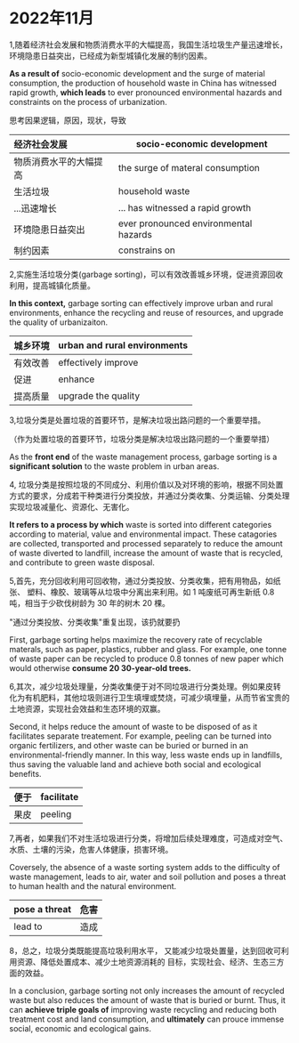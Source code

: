 # 2022年11月

1,随着经济社会发展和物质消费水平的大幅提高，我国生活垃圾生产量迅速增长，环境隐患日益突出，已经成为新型城镇化发展的制约因素。

**As a result of** socio-economic development and the surge of material consumption, the production of household waste in China has witnessed rapid growth, **which leads** to ever pronounced environmental hazards and constraints on the process of urbanization.

思考因果逻辑，原因，现状，导致

| 经济社会发展           | socio-economic development            |
| :--------------------- | ------------------------------------- |
| 物质消费水平的大幅提高 | the surge of materal consumption      |
| 生活垃圾               | household waste                       |
| ...迅速增长            | ... has witnessed a rapid growth      |
| 环境隐患日益突出       | ever pronounced environmental hazards |
| 制约因素               | constrains on                         |

2,实施生活垃圾分类(garbage sorting)，可以有效改善城乡环境，促进资源回收利用，提高城镇化质量。

**In this context,** garbage sorting can effectively improve urban and rural environments, enhance the recycling and reuse of resources, and upgrade the quality of urbanizaiton.

| 城乡环境 | urban and rural environments |
| -------- | ---------------------------- |
| 有效改善 | effectively improve          |
| 促进     | enhance                      |
| 提高质量 | upgrade the quality          |

3,垃圾分类是处置垃圾的首要环节，是解决垃圾出路问题的一个重要举措。

（作为处置垃圾的首要环节，垃圾分类是解决垃圾出路问题的一个重要举措）

As the **front end** of the waste management process, garbage sorting is a **significant solution** to the waste problem in urban areas.

4, 垃圾分类是按照垃圾的不同成分、利用价值以及对环境的影响，根据不同处置方式的要求，分成若干种类进行分类投放，并通过分类收集、分类运输、分类处理实现垃圾减量化、资源化、无害化。

**It refers to a process by which** waste is sorted into different categories according to material, value and environmental impact.  These catagories are collected, transported and processed separately to reduce the amount of waste diverted to landfill, increase the amount of waste that is recycled, and contribute to green waste disposal.

5,首先，充分回收利用可回收物，通过分类投放、分类收集，把有用物品，如纸张、 塑料、橡胶、玻璃等从垃圾中分离出来利用。如 1 吨废纸可再生新纸 0.8 吨，相当于少砍伐树龄为 30 年的树木 20 棵。

"通过分类投放、分类收集"重复出现，该扔就要扔

First, garbage sorting helps maximize the recovery rate of recyclable materals, such as paper, plastics, rubber and glass.  For example, one tonne of waste paper can be recycled to produce 0.8 tonnes of new paper which would otherwise **consume 20 30-year-old trees.**

6,其次，减少垃圾处理量，分类收集便于对不同垃圾进行分类处理。例如果皮转 化为有机肥料，其他垃圾则进行卫生填埋或焚烧，可减少填埋量，从而节省宝贵的 土地资源，实现社会效益和生态环境的双赢。

Second,  it helps reduce the amount of waste to be disposed of as it facilitates separate treatement. For example, peeling can be turned into organic fertilizers, and other waste can be buried or burned in an environmental-friendly manner. In this way, less waste ends up in landfills, thus saving the valuable land and achieve both social and ecological benefits.

| 便于 | facilitate |
| ---- | ---------- |
| 果皮 | peeling    |

7,再者，如果我们不对生活垃圾进行分类，将增加后续处理难度，可造成对空气、 水质、土壤的污染，危害人体健康，损害环境。

Coversely, the absence of a waste sorting system adds to the difficulty of waste management, leads to air, water and soil pollution and poses a threat to human health and the natural environment.

| pose a threat | 危害 |
| ------------- | ---- |
| lead to       | 造成 |

8，总之，垃圾分类既能提高垃圾利用水平， 又能减少垃圾处置量，达到回收可利用资源、降低处置成本、减少土地资源消耗的 目标，实现社会、经济、生态三方面的效益。

In a conclusion, garbage sorting not only increases the amount of recycled waste but also reduces the amount of waste that is buried or burnt. Thus, it can **achieve triple goals of** improving waste recycling and reducing both treatment cost and  land consumption, and **ultimately** can prouce immense social, economic and ecological gains.
